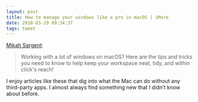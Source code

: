 ```yaml
---
layout: post
title: How to manage your windows like a pro in macOS | iMore
date: 2018-03-29 09:34:37
tags: tweet
---
```


[Mikah Sargent][1]:

> Working with a lot of windows on macOS? Here are the tips and tricks you need to know to help keep your workspace neat, tidy, and within click's reach!

I enjoy articles like these that dig into what the Mac can do without any third-party apps. I almost always find something new that I didn’t know about before. 

[1]:	https://www.imore.com/manage-your-windows-pro-macos?utm_source=feedburner&utm_medium=feed&utm_campaign=Feed:+TheIphoneBlog+(iMore)
